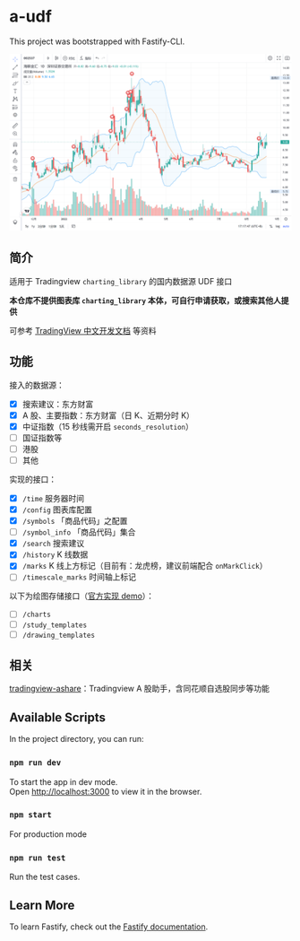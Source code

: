 # a-udf

This project was bootstrapped with Fastify-CLI.

![截图](https://github.com/xiaopc/a-udf/blob/main/docs/readme-screenshot.png)

## 简介

适用于 Tradingview `charting_library` 的国内数据源 UDF 接口

**本仓库不提供图表库 `charting_library` 本体，可自行申请获取，或搜索其他人提供**

可参考 [TradingView 中文开发文档](https://zlq4863947.gitbook.io/tradingview/) 等资料

## 功能

接入的数据源：

- [x] 搜索建议：东方财富
- [x] A 股、主要指数：东方财富（日 K、近期分时 K）
- [x] 中证指数（15 秒线需开启 `seconds_resolution`）
- [ ] 国证指数等
- [ ] 港股
- [ ] 其他

实现的接口：

- [x] `/time` 服务器时间
- [x] `/config` 图表库配置
- [x] `/symbols` 「商品代码」之配置
- [ ] `/symbol_info` 「商品代码」集合
- [x] `/search` 搜索建议
- [x] `/history` K 线数据
- [x] `/marks` K 线上方标记（目前有：龙虎榜，建议前端配合 `onMarkClick`）
- [ ] `/timescale_marks` 时间轴上标记

以下为绘图存储接口（[官方实现 demo](https://github.com/tradingview/saveload_backend)）：

- [ ] `/charts`
- [ ] `/study_templates` 
- [ ] `/drawing_templates`

## 相关

[tradingview-ashare](https://github.com/xiaopc/tradingview-ashare)：Tradingview A 股助手，含同花顺自选股同步等功能

## Available Scripts

In the project directory, you can run:

### `npm run dev`

To start the app in dev mode.\
Open [http://localhost:3000](http://localhost:3000) to view it in the browser.

### `npm start`

For production mode

### `npm run test`

Run the test cases.

## Learn More

To learn Fastify, check out the [Fastify documentation](https://www.fastify.io/docs/latest/).
